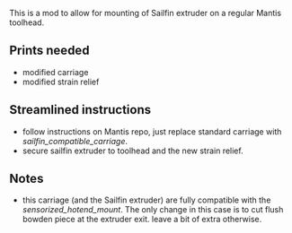 This is a mod to allow for mounting of Sailfin extruder on a regular Mantis toolhead.

## Prints needed
- modified carriage
- modified strain relief

## Streamlined instructions
- follow instructions on Mantis repo, just replace standard carriage with *sailfin_compatible_carriage*.
- secure sailfin extruder to toolhead and the new strain relief.

## Notes
- this carriage (and the Sailfin extruder) are fully compatible with the *sensorized_hotend_mount*. 
The only change in this case is  to cut flush bowden piece at the extruder exit. leave a bit of extra otherwise.
